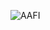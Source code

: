 ![AAFI](https://user-images.githubusercontent.com/49574294/113784952-d5089800-96fb-11eb-99c4-3db45eb0fb07.png)


